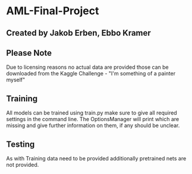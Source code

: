 # AML-Final-Project

## Created by Jakob Erben, Ebbo Kramer

## Please Note 
Due to licensing reasons no actual data are provided those can be downloaded from the Kaggle Challenge - "I'm something of a painter myself"

## Training
All models can be trained using train.py make sure to give all required settings in the command line. The OptionsManager will print which are missing
and give further information on them, if any should be unclear.

## Testing 
As with Training data need to be provided additionally pretrained nets are not provided. 
